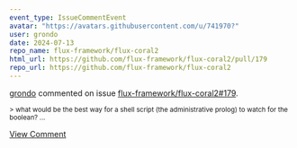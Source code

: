 ```yaml
---
event_type: IssueCommentEvent
avatar: "https://avatars.githubusercontent.com/u/741970?"
user: grondo
date: 2024-07-13
repo_name: flux-framework/flux-coral2
html_url: https://github.com/flux-framework/flux-coral2/pull/179
repo_url: https://github.com/flux-framework/flux-coral2
---
```


<a href='https://github.com/grondo' target='_blank'>grondo</a> commented on issue <a href='https://github.com/flux-framework/flux-coral2/pull/179' target='_blank'>flux-framework/flux-coral2#179</a>.

<small>> what would be the best way for a shell script (the administrative prolog) to watch for the boolean? ...</small>

<a href='https://github.com/flux-framework/flux-coral2/pull/179' target='_blank'>View Comment</a>